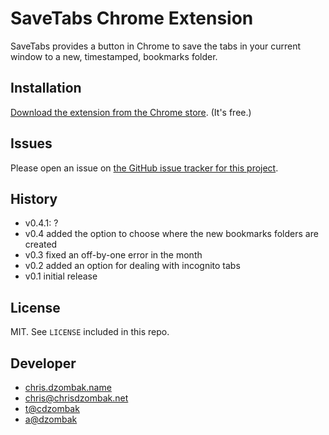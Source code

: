 # SaveTabs Chrome Extension

SaveTabs provides a button in Chrome to save the tabs in your current window to a new, timestamped, bookmarks folder.

## Installation

[Download the extension from the Chrome store](https://chrome.google.com/webstore/detail/ciemojomefnilhnidpjknolhbefbdoie). (It's free.)

## Issues

Please open an issue on [the GitHub issue tracker for this project](https://github.com/cdzombak/SaveTabs/issues).

## History

* v0.4.1: ?
* v0.4 added the option to choose where the new bookmarks folders are created
* v0.3 fixed an off-by-one error in the month
* v0.2 added an option for dealing with incognito tabs
* v0.1 initial release

## License

MIT. See `LICENSE` included in this repo.

## Developer

* [chris.dzombak.name](http://chris.dzombak.name/)
* chris@chrisdzombak.net
* [t@cdzombak](https://twitter.com/cdzombak)
* [a@dzombak](https://alpha.app.net/dzombak)
